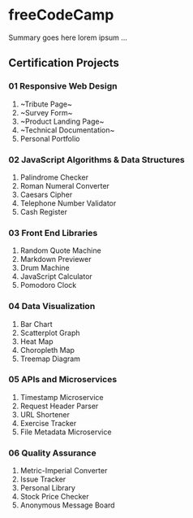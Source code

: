 # freeCodeCamp

Summary goes here lorem ipsum ...

## Certification Projects

### 01 Responsive Web Design

1. ~Tribute Page~
2. ~Survey Form~
3. ~Product Landing Page~
4. ~Technical Documentation~
5. Personal Portfolio

### 02 JavaScript Algorithms & Data Structures

1. Palindrome Checker
2. Roman Numeral Converter
3. Caesars Cipher
4. Telephone Number Validator
5. Cash Register

### 03 Front End Libraries

1. Random Quote Machine
2. Markdown Previewer
3. Drum Machine
4. JavaScript Calculator
5. Pomodoro Clock

### 04 Data Visualization

1. Bar Chart
2. Scatterplot Graph
3. Heat Map
4. Choropleth Map
5. Treemap Diagram

### 05 APIs and Microservices

1. Timestamp Microservice
2. Request Header Parser
3. URL Shortener
4. Exercise Tracker
5. File Metadata Microservice

### 06 Quality Assurance

1. Metric-Imperial Converter
2. Issue Tracker
3. Personal Library
4. Stock Price Checker
5. Anonymous Message Board
